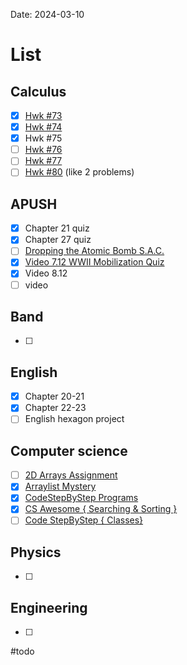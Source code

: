 Date:  2024-03-10
# List

## Calculus
- [x] [Hwk #73](https://cvilleschools.instructure.com/courses/40289/assignments/570643)
- [x] [Hwk #74](https://cvilleschools.instructure.com/courses/40289/assignments/534545)
- [x] Hwk #75
- [ ] [Hwk #76](https://cvilleschools.instructure.com/courses/40289/assignments/571251/submissions/5256)
- [ ] [Hwk #77](https://cvilleschools.instructure.com/courses/40289/assignments/571450/submissions/5256)
- [ ] [Hwk #80](https://cvilleschools.instructure.com/courses/40289/assignments/534682/submissions/5256) (like 2 problems)

## APUSH
- [x] Chapter 21 quiz
- [x] Chapter 27 quiz
- [ ] [Dropping the Atomic Bomb S.A.C.](https://cvilleschools.instructure.com/courses/40037/assignments/529767/submissions/5256)
- [x] [Video 7.12 WWII Mobilization Quiz](https://cvilleschools.instructure.com/courses/40037/assignments/570196/submissions/5256)
- [x] Video 8.12
- [ ] video 
## Band 
- [ ] 
## English
- [x] Chapter 20-21
- [x] Chapter 22-23
- [ ] English hexagon project
## Computer science
- [ ] [2D Arrays Assignment](https://cvilleschools.instructure.com/courses/40210/assignments/534260)
- [x] [Arraylist Mystery](https://cvilleschools.instructure.com/courses/40210/assignments/534288)
- [x] [CodeStepByStep Programs](https://cvilleschools.instructure.com/courses/40210/assignments/534323/submissions/5256)
- [x] [CS Awesome { Searching & Sorting }](https://cvilleschools.instructure.com/courses/40210/assignments/570732/submissions/5256)
- [ ] [Code StepByStep { Classes}](https://cvilleschools.instructure.com/courses/40210/assignments/534322/submissions/5256)
## Physics 
- [ ] 
## Engineering
- [ ] 

#todo